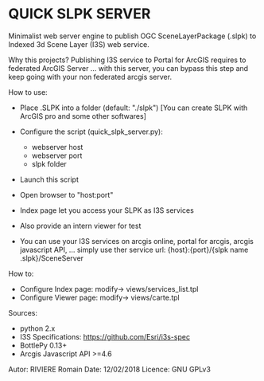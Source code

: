 QUICK SLPK SERVER
======================

Minimalist web server engine to publish OGC SceneLayerPackage (.slpk) to Indexed 3d Scene Layer (I3S) web service.

Why this projects?  Publishing I3S service to Portal for ArcGIS requires to federated ArcGIS Server ... with this server, you can bypass this step and keep going with your non federated arcgis server.

How to use:
- Place .SLPK into a folder (default: "./slpk")  [You can create SLPK with ArcGIS pro and some other softwares]
- Configure the script (quick_slpk_server.py):
	- webserver host
	- webserver port
	- slpk folder
- Launch this script 
- Open browser to "host:port"
- Index page let you access your SLPK as I3S services
-  Also provide an intern viewer for test

- You can use your I3S services on arcgis online, portal for arcgis, arcgis javascript API, ...  simply use ther service url:
	{host}:{port}/{slpk name .slpk}/SceneServer

How to:
- Configure Index page: modify->  views/services_list.tpl
- Configure Viewer page: modify->  views/carte.tpl


Sources:
- python 2.x
- I3S Specifications: https://github.com/Esri/i3s-spec
- BottlePy 0.13+
- Arcgis Javascript API >=4.6


Autor: RIVIERE Romain
Date: 12/02/2018
Licence: GNU GPLv3 
